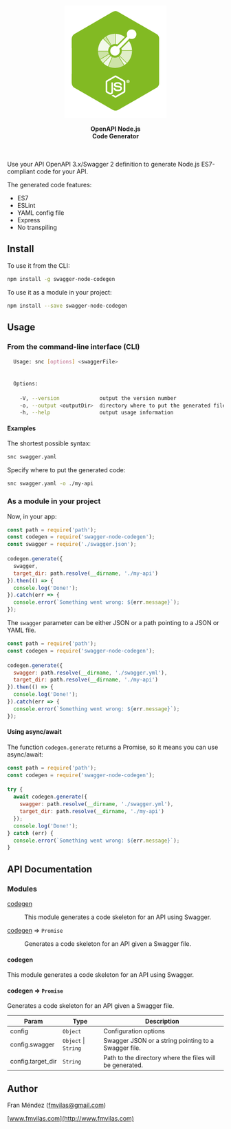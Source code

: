 <p align="center"><img src="logo.png"></p>
<p align="center">
  <strong>OpenAPI Node.js<br>Code Generator</strong>
</p>
<br><br>
Use your API OpenAPI 3.x/Swagger 2 definition to generate Node.js ES7-compliant code for your API.

The generated code features:

* ES7
* ESLint
* YAML config file
* Express
* No transpiling

## Install

To use it from the CLI:

```bash
npm install -g swagger-node-codegen
```

To use it as a module in your project:

```bash
npm install --save swagger-node-codegen
```

## Usage

### From the command-line interface (CLI)

```bash
  Usage: snc [options] <swaggerFile>


  Options:

    -V, --version             output the version number
    -o, --output <outputDir>  directory where to put the generated files (defaults to current directory)
    -h, --help                output usage information
```

#### Examples

The shortest possible syntax:
```bash
snc swagger.yaml
```

Specify where to put the generated code:
```bash
snc swagger.yaml -o ./my-api
```

### As a module in your project

Now, in your app:

```js
const path = require('path');
const codegen = require('swagger-node-codegen');
const swagger = require('./swagger.json');

codegen.generate({
  swagger,
  target_dir: path.resolve(__dirname, './my-api')
}).then(() => {
  console.log('Done!');
}).catch(err => {
  console.error(`Something went wrong: ${err.message}`);
});
```

The `swagger` parameter can be either JSON or a path pointing to a JSON or YAML file.

```js
const path = require('path');
const codegen = require('swagger-node-codegen');

codegen.generate({
  swagger: path.resolve(__dirname, './swagger.yml'),
  target_dir: path.resolve(__dirname, './my-api')
}).then(() => {
  console.log('Done!');
}).catch(err => {
  console.error(`Something went wrong: ${err.message}`);
});
```
#### Using async/await

The function `codegen.generate` returns a Promise, so it means you can use async/await:

```js
const path = require('path');
const codegen = require('swagger-node-codegen');

try {
  await codegen.generate({
    swagger: path.resolve(__dirname, './swagger.yml'),
    target_dir: path.resolve(__dirname, './my-api')
  });
  console.log('Done!');
} catch (err) {
  console.error(`Something went wrong: ${err.message}`);
}
```

## API Documentation

### Modules

<dl>
<dt><a href="#module_codegen">codegen</a></dt>
<dd><p>This module generates a code skeleton for an API using Swagger.</p>
</dd>
<dt><a href="#module_codegen">codegen</a> ⇒ <code>Promise</code></dt>
<dd><p>Generates a code skeleton for an API given a Swagger file.</p>
</dd>
</dl>

<a name="module_codegen"></a>

#### codegen
This module generates a code skeleton for an API using Swagger.

<a name="module_codegen"></a>

#### codegen ⇒ <code>Promise</code>
Generates a code skeleton for an API given a Swagger file.


| Param | Type | Description |
| --- | --- | --- |
| config | <code>Object</code> | Configuration options |
| config.swagger | <code>Object</code> \| <code>String</code> | Swagger JSON or a string pointing to a Swagger file. |
| config.target_dir | <code>String</code> | Path to the directory where the files will be generated. |

## Author

Fran Méndez ([fmvilas@gmail.com](mailto:fmvilas@gmail.com))

[www.fmvilas.com](http://www.fmvilas.com)
